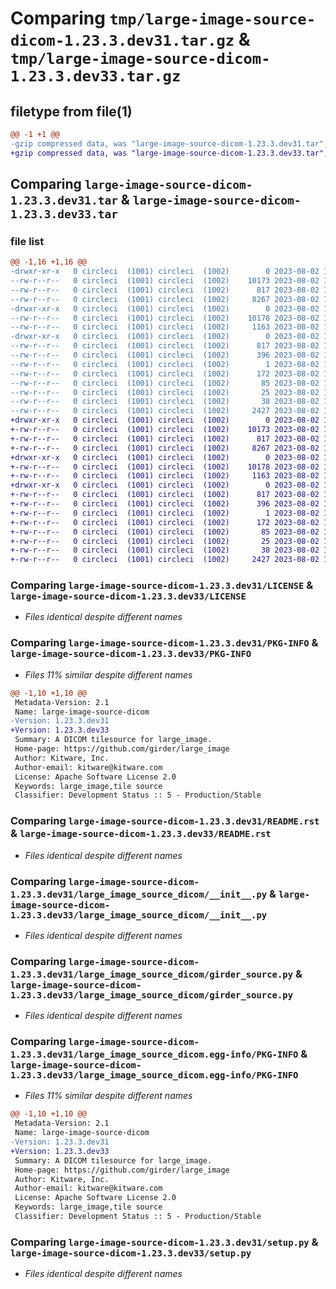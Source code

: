 # Comparing `tmp/large-image-source-dicom-1.23.3.dev31.tar.gz` & `tmp/large-image-source-dicom-1.23.3.dev33.tar.gz`

## filetype from file(1)

```diff
@@ -1 +1 @@
-gzip compressed data, was "large-image-source-dicom-1.23.3.dev31.tar", last modified: Wed Aug  2 12:55:05 2023, max compression
+gzip compressed data, was "large-image-source-dicom-1.23.3.dev33.tar", last modified: Wed Aug  2 18:36:00 2023, max compression
```

## Comparing `large-image-source-dicom-1.23.3.dev31.tar` & `large-image-source-dicom-1.23.3.dev33.tar`

### file list

```diff
@@ -1,16 +1,16 @@
-drwxr-xr-x   0 circleci  (1001) circleci  (1002)        0 2023-08-02 12:55:05.005301 large-image-source-dicom-1.23.3.dev31/
--rw-r--r--   0 circleci  (1001) circleci  (1002)    10173 2023-08-02 12:55:04.000000 large-image-source-dicom-1.23.3.dev31/LICENSE
--rw-r--r--   0 circleci  (1001) circleci  (1002)      817 2023-08-02 12:55:05.001301 large-image-source-dicom-1.23.3.dev31/PKG-INFO
--rw-r--r--   0 circleci  (1001) circleci  (1002)     8267 2023-08-02 12:55:04.000000 large-image-source-dicom-1.23.3.dev31/README.rst
-drwxr-xr-x   0 circleci  (1001) circleci  (1002)        0 2023-08-02 12:55:05.001301 large-image-source-dicom-1.23.3.dev31/large_image_source_dicom/
--rw-r--r--   0 circleci  (1001) circleci  (1002)    10178 2023-08-02 12:54:22.000000 large-image-source-dicom-1.23.3.dev31/large_image_source_dicom/__init__.py
--rw-r--r--   0 circleci  (1001) circleci  (1002)     1163 2023-08-02 12:54:22.000000 large-image-source-dicom-1.23.3.dev31/large_image_source_dicom/girder_source.py
-drwxr-xr-x   0 circleci  (1001) circleci  (1002)        0 2023-08-02 12:55:05.001301 large-image-source-dicom-1.23.3.dev31/large_image_source_dicom.egg-info/
--rw-r--r--   0 circleci  (1001) circleci  (1002)      817 2023-08-02 12:55:04.000000 large-image-source-dicom-1.23.3.dev31/large_image_source_dicom.egg-info/PKG-INFO
--rw-r--r--   0 circleci  (1001) circleci  (1002)      396 2023-08-02 12:55:04.000000 large-image-source-dicom-1.23.3.dev31/large_image_source_dicom.egg-info/SOURCES.txt
--rw-r--r--   0 circleci  (1001) circleci  (1002)        1 2023-08-02 12:55:04.000000 large-image-source-dicom-1.23.3.dev31/large_image_source_dicom.egg-info/dependency_links.txt
--rw-r--r--   0 circleci  (1001) circleci  (1002)      172 2023-08-02 12:55:04.000000 large-image-source-dicom-1.23.3.dev31/large_image_source_dicom.egg-info/entry_points.txt
--rw-r--r--   0 circleci  (1001) circleci  (1002)       85 2023-08-02 12:55:04.000000 large-image-source-dicom-1.23.3.dev31/large_image_source_dicom.egg-info/requires.txt
--rw-r--r--   0 circleci  (1001) circleci  (1002)       25 2023-08-02 12:55:04.000000 large-image-source-dicom-1.23.3.dev31/large_image_source_dicom.egg-info/top_level.txt
--rw-r--r--   0 circleci  (1001) circleci  (1002)       38 2023-08-02 12:55:05.005301 large-image-source-dicom-1.23.3.dev31/setup.cfg
--rw-r--r--   0 circleci  (1001) circleci  (1002)     2427 2023-08-02 12:54:22.000000 large-image-source-dicom-1.23.3.dev31/setup.py
+drwxr-xr-x   0 circleci  (1001) circleci  (1002)        0 2023-08-02 18:36:00.357496 large-image-source-dicom-1.23.3.dev33/
+-rw-r--r--   0 circleci  (1001) circleci  (1002)    10173 2023-08-02 18:36:00.000000 large-image-source-dicom-1.23.3.dev33/LICENSE
+-rw-r--r--   0 circleci  (1001) circleci  (1002)      817 2023-08-02 18:36:00.357496 large-image-source-dicom-1.23.3.dev33/PKG-INFO
+-rw-r--r--   0 circleci  (1001) circleci  (1002)     8267 2023-08-02 18:36:00.000000 large-image-source-dicom-1.23.3.dev33/README.rst
+drwxr-xr-x   0 circleci  (1001) circleci  (1002)        0 2023-08-02 18:36:00.357496 large-image-source-dicom-1.23.3.dev33/large_image_source_dicom/
+-rw-r--r--   0 circleci  (1001) circleci  (1002)    10178 2023-08-02 18:35:12.000000 large-image-source-dicom-1.23.3.dev33/large_image_source_dicom/__init__.py
+-rw-r--r--   0 circleci  (1001) circleci  (1002)     1163 2023-08-02 18:35:12.000000 large-image-source-dicom-1.23.3.dev33/large_image_source_dicom/girder_source.py
+drwxr-xr-x   0 circleci  (1001) circleci  (1002)        0 2023-08-02 18:36:00.357496 large-image-source-dicom-1.23.3.dev33/large_image_source_dicom.egg-info/
+-rw-r--r--   0 circleci  (1001) circleci  (1002)      817 2023-08-02 18:36:00.000000 large-image-source-dicom-1.23.3.dev33/large_image_source_dicom.egg-info/PKG-INFO
+-rw-r--r--   0 circleci  (1001) circleci  (1002)      396 2023-08-02 18:36:00.000000 large-image-source-dicom-1.23.3.dev33/large_image_source_dicom.egg-info/SOURCES.txt
+-rw-r--r--   0 circleci  (1001) circleci  (1002)        1 2023-08-02 18:36:00.000000 large-image-source-dicom-1.23.3.dev33/large_image_source_dicom.egg-info/dependency_links.txt
+-rw-r--r--   0 circleci  (1001) circleci  (1002)      172 2023-08-02 18:36:00.000000 large-image-source-dicom-1.23.3.dev33/large_image_source_dicom.egg-info/entry_points.txt
+-rw-r--r--   0 circleci  (1001) circleci  (1002)       85 2023-08-02 18:36:00.000000 large-image-source-dicom-1.23.3.dev33/large_image_source_dicom.egg-info/requires.txt
+-rw-r--r--   0 circleci  (1001) circleci  (1002)       25 2023-08-02 18:36:00.000000 large-image-source-dicom-1.23.3.dev33/large_image_source_dicom.egg-info/top_level.txt
+-rw-r--r--   0 circleci  (1001) circleci  (1002)       38 2023-08-02 18:36:00.357496 large-image-source-dicom-1.23.3.dev33/setup.cfg
+-rw-r--r--   0 circleci  (1001) circleci  (1002)     2427 2023-08-02 18:35:12.000000 large-image-source-dicom-1.23.3.dev33/setup.py
```

### Comparing `large-image-source-dicom-1.23.3.dev31/LICENSE` & `large-image-source-dicom-1.23.3.dev33/LICENSE`

 * *Files identical despite different names*

### Comparing `large-image-source-dicom-1.23.3.dev31/PKG-INFO` & `large-image-source-dicom-1.23.3.dev33/PKG-INFO`

 * *Files 11% similar despite different names*

```diff
@@ -1,10 +1,10 @@
 Metadata-Version: 2.1
 Name: large-image-source-dicom
-Version: 1.23.3.dev31
+Version: 1.23.3.dev33
 Summary: A DICOM tilesource for large_image.
 Home-page: https://github.com/girder/large_image
 Author: Kitware, Inc.
 Author-email: kitware@kitware.com
 License: Apache Software License 2.0
 Keywords: large_image,tile source
 Classifier: Development Status :: 5 - Production/Stable
```

### Comparing `large-image-source-dicom-1.23.3.dev31/README.rst` & `large-image-source-dicom-1.23.3.dev33/README.rst`

 * *Files identical despite different names*

### Comparing `large-image-source-dicom-1.23.3.dev31/large_image_source_dicom/__init__.py` & `large-image-source-dicom-1.23.3.dev33/large_image_source_dicom/__init__.py`

 * *Files identical despite different names*

### Comparing `large-image-source-dicom-1.23.3.dev31/large_image_source_dicom/girder_source.py` & `large-image-source-dicom-1.23.3.dev33/large_image_source_dicom/girder_source.py`

 * *Files identical despite different names*

### Comparing `large-image-source-dicom-1.23.3.dev31/large_image_source_dicom.egg-info/PKG-INFO` & `large-image-source-dicom-1.23.3.dev33/large_image_source_dicom.egg-info/PKG-INFO`

 * *Files 11% similar despite different names*

```diff
@@ -1,10 +1,10 @@
 Metadata-Version: 2.1
 Name: large-image-source-dicom
-Version: 1.23.3.dev31
+Version: 1.23.3.dev33
 Summary: A DICOM tilesource for large_image.
 Home-page: https://github.com/girder/large_image
 Author: Kitware, Inc.
 Author-email: kitware@kitware.com
 License: Apache Software License 2.0
 Keywords: large_image,tile source
 Classifier: Development Status :: 5 - Production/Stable
```

### Comparing `large-image-source-dicom-1.23.3.dev31/setup.py` & `large-image-source-dicom-1.23.3.dev33/setup.py`

 * *Files identical despite different names*

